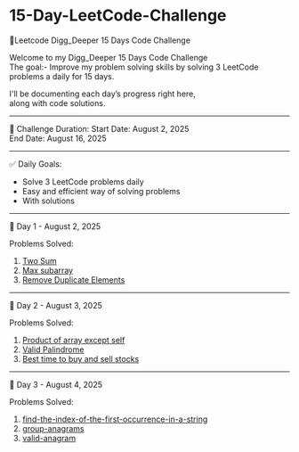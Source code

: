 # 15-Day-LeetCode-Challenge
🚀Leetcode Digg_Deeper 15 Days Code Challenge

Welcome to my Digg_Deeper 15 Days Code Challenge  
The goal:- Improve my problem solving skills by solving 3 LeetCode problems a daily for 15 days.

I'll be documenting each day’s progress right here,  
along with code solutions.

---

📅 Challenge Duration: 
Start Date: August 2, 2025  
End Date: August 16, 2025  

---

✅ Daily Goals:
- Solve 3 LeetCode problems daily
- Easy and efficient way of solving problems  
- With solutions 

---

📘 Day 1 - August 2, 2025

Problems Solved:
1. [Two Sum](https://leetcode.com/problems/two-sum) 
2. [Max subarray](https://leetcode.com/problems/maximum-subarray)
3. [Remove Duplicate Elements](https://leetcode.com/problems/remove-duplicates-from-sorted-array)

---
📘 Day 2 - August 3, 2025

Problems Solved:
1. [Product of array except self](https://leetcode.com/problems/product-of-array-except-self) 
2. [Valid Palindrome](https://leetcode.com/problems/valid-palindrome)
3. [Best time to buy and sell stocks](https://leetcode.com/problems/best-time-to-buy-and-sell-stock)

---
📘 Day 3 - August 4, 2025

Problems Solved:
1. [find-the-index-of-the-first-occurrence-in-a-string](https://leetcode.com/problems/find-the-index-of-the-first-occurrence-in-a-string) 
2. [group-anagrams](https://leetcode.com/problems/group-anagrams)
3. [valid-anagram](https://leetcode.com/problems/valid-anagram)




